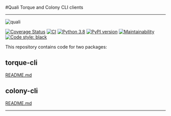 #Quali Torque and Colony CLI clients

---

![quali](quali.png)

[![Coverage Status](https://coveralls.io/repos/github/QualiNext/client-cli/badge.svg?branch=master)](https://coveralls.io/github/QualiNext/client-cli?branch=master)
[![CI](https://github.com/QualiNext/client-cli/workflows/CI/badge.svg)](https://github.com/QualiNext/client-cli/actions?query=workflow%3ACI)
[![Python 3.8](https://img.shields.io/badge/python-3.8-blue.svg)](https://www.python.org/downloads/release/python-380/)
[![PyPI version](https://badge.fury.io/py/torque-cli.svg)](https://badge.fury.io/py/torque-cli)
[![Maintainability](https://api.codeclimate.com/v1/badges/5a9f730163de9b6231e6/maintainability)](https://codeclimate.com/github/QualiNext/client-cli/maintainability)
[![Code style: black](https://img.shields.io/badge/code%20style-black-000000.svg)](https://github.com/psf/black)

This repository contains code for two packages:

## torque-cli
[README.md](./torque-cli/README.md)

## colony-cli
[README.md](./colony-cli/README.md)

---
